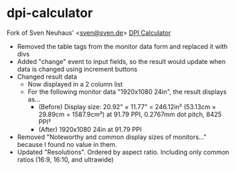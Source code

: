 # dpi-calculator
Fork of Sven Neuhaus' \<sven@sven.de\> [DPI Calculator](https://www.sven.de/dpi/)

+ Removed the table tags from the monitor data form and replaced it with divs
+ Added "change" event to input fields, so the result would update when data is changed using increment buttons
+ Changed result data
  + Now displayed in a 2 column list
  + For the following monitor data "1920x1080 24in", the result displays as...
    + (Before) Display size: 20.92" × 11.77" = 246.12in² (53.13cm × 29.89cm = 1587.9cm²) at 91.79 PPI, 0.2767mm dot pitch, 8425 PPI²
    + (After) 1920x1080 24in at 91.79 PPI
+ Removed "Noteworthy and common display sizes of monitors..." because I found no value in them.
+ Updated "Resolutions". Ordered by aspect ratio. Including only common ratios (16:9, 16:10, and ultrawide)
